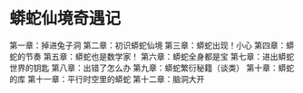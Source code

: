 # 蟒蛇仙境奇遇记

第一章：掉进兔子洞
第二章：初识蟒蛇仙境
第三章：蟒蛇出现！小心
第四章：蟒蛇的节奏
第五章：蟒蛇也是数学家！
第六章：蟒蛇全身都是宝
第七章：进出蟒蛇世界的钥匙
第八章：出错了怎么办
第九章：蟒蛇繁衍秘籍（谈类）
第十章：蟒蛇的库
第十一章：平行时空里的蟒蛇
第十二章：脑洞大开